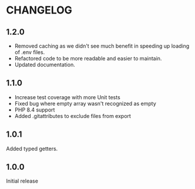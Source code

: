 CHANGELOG
=========

1.2.0
---

* Removed caching as we didn't see much benefit in speeding up loading of .env files.
* Refactored code to be more readable and easier to maintain.
* Updated documentation.

1.1.0
---

* Increase test coverage with more Unit tests
* Fixed bug where empty array wasn't recognized as empty
* PHP 8.4 support
* Added .gitattributes to exclude files from export

1.0.1
---
Added typed getters.

1.0.0
---
Initial release